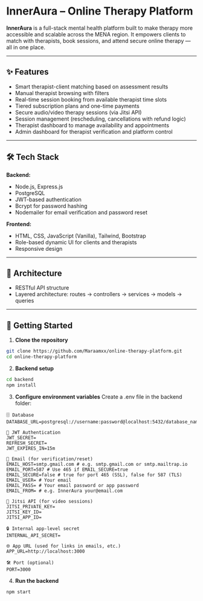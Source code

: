 # InnerAura – Online Therapy Platform

**InnerAura** is a full-stack mental health platform built to make therapy more accessible and scalable across the MENA region. It empowers clients to match with therapists, book sessions, and attend secure online therapy — all in one place.

---

## ✨ Features

- Smart therapist-client matching based on assessment results  
- Manual therapist browsing with filters  
- Real-time session booking from available therapist time slots  
- Tiered subscription plans and one-time payments  
- Secure audio/video therapy sessions (via Jitsi API)  
- Session management (rescheduling, cancellations with refund logic)  
- Therapist dashboard to manage availability and appointments  
- Admin dashboard for therapist verification and platform control  

---

## 🛠 Tech Stack

**Backend:**
- Node.js, Express.js
- PostgreSQL
- JWT-based authentication
- Bcrypt for password hashing
- Nodemailer for email verification and password reset

**Frontend:**
- HTML, CSS, JavaScript (Vanilla), Tailwind, Bootstrap
- Role-based dynamic UI for clients and therapists
- Responsive design

---

## 🧱 Architecture

- RESTful API structure  
- Layered architecture:
routes → controllers → services → models → queries


---

## 🚀 Getting Started

1. **Clone the repository**
 ```bash
 git clone https://github.com/Maraamxx/online-therapy-platform.git
 cd online-therapy-platform
```

2. **Backend setup**
```bash
cd backend
npm install
```

3. **Configure environment variables**
Create a .env file in the backend folder:
```
🗄️ Database
DATABASE_URL=postgresql://username:password@localhost:5432/database_name

🔐 JWT Authentication
JWT_SECRET=
REFRESH_SECRET=
JWT_EXPIRES_IN=15m

📧 Email (for verification/reset)
EMAIL_HOST=smtp.gmail.com # e.g. smtp.gmail.com or smtp.mailtrap.io
EMAIL_PORT=587 # Use 465 if EMAIL_SECURE=true
EMAIL_SECURE=false # true for port 465 (SSL), false for 587 (TLS)
EMAIL_USER= # Your email
EMAIL_PASS= # Your email password or app password
EMAIL_FROM= # e.g. InnerAura your@email.com

🎥 Jitsi API (for video sessions)
JITSI_PRIVATE_KEY=
JITSI_KEY_ID=
JITSI_APP_ID=

🔒 Internal app-level secret
INTERNAL_API_SECRET=

🌐 App URL (used for links in emails, etc.)
APP_URL=http://localhost:3000

🛠️ Port (optional)
PORT=3000
```
4. **Run the backend**
```bash
npm start
```
